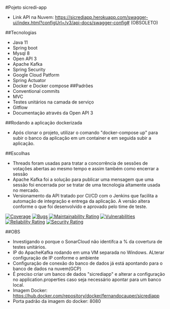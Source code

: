 #Pojeto sicredi-app


- Link API na Nuvem: https://sicrediapp.herokuapp.com/swagger-ui/index.html?configUrl=/v3/api-docs/swagger-config# (OBSOLETO)

##Tecnologias
- Java 11
- Spring boot
- Mysql 8
- Open API 3
- Apache Kafka
- Spring Security
- Google Cloud Patform
- Spring Actuator
- Docker e Docker compose
##Padrões
- Conventional commits
- MVC
- Testes unitários na camada de serviço
- Gitflow
- Documentação através da Open API 3

##Rodando a aplicação dockerizada
- Após clonar o projeto, utilizar o comando "docker-compose up" para subir o banco da aplicação em um container e em seguida subir a aplicação.

##Escolhas
- Threads foram usadas para tratar a concorrência de sessões de votações abertas ao mesmo tempo e assim também como encerrar a sessão
- Apache Kafka foi a solução para publicar uma mensagem que uma sessão foi encerrada por se tratar de uma tecnologia altamente usada no mercado.
- Versionamento da API tratado por CI/CD com o Jenkins que facilita a automação de integração e entrega da aplicação. A versão altera conforme o que foi desenvolvido e aprovado pelo time de teste.

[![Coverage](https://sonarcloud.io/api/project_badges/measure?project=Thilin_sicredi-app&metric=coverage)](https://sonarcloud.io/dashboard?id=Thilin_sicredi-app)
[![Bugs](https://sonarcloud.io/api/project_badges/measure?project=Thilin_sicredi-app&metric=bugs)](https://sonarcloud.io/dashboard?id=Thilin_sicredi-app)
[![Maintainability Rating](https://sonarcloud.io/api/project_badges/measure?project=Thilin_sicredi-app&metric=sqale_rating)](https://sonarcloud.io/dashboard?id=Thilin_sicredi-app)
[![Vulnerabilities](https://sonarcloud.io/api/project_badges/measure?project=Thilin_sicredi-app&metric=vulnerabilities)](https://sonarcloud.io/dashboard?id=Thilin_sicredi-app)
[![Reliability Rating](https://sonarcloud.io/api/project_badges/measure?project=Thilin_sicredi-app&metric=reliability_rating)](https://sonarcloud.io/dashboard?id=Thilin_sicredi-app)
[![Security Rating](https://sonarcloud.io/api/project_badges/measure?project=Thilin_sicredi-app&metric=security_rating)](https://sonarcloud.io/dashboard?id=Thilin_sicredi-app)

##OBS
- Investigando o porque o SonarCloud não identifca a % da covertura de testes unitários.
- IP do ApacheKafka rodando em uma VM separada no Windows. ALterar configuração de IP conforme o ambiente
- Configuração de conexão do banco de dados já está apontando para o banco de dados na nuvem(GCP)
- É preciso criar um banco de dados "sicrediapp" e alterar a configuração no application.properties caso seja necessário apontar para um banco local.
- Imagem Docker: https://hub.docker.com/repository/docker/fernandocauper/sicrediapp
- Porta padrão da imagem do docker: 8080
